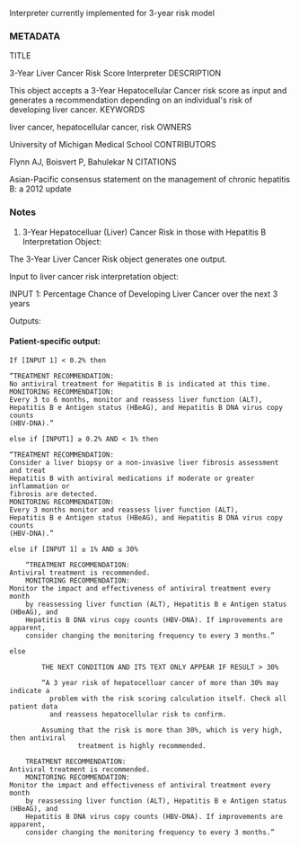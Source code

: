 Interpreter currently implemented for 3-year risk model

### METADATA 
TITLE

3-Year Liver Cancer Risk Score Interpreter 
DESCRIPTION

This object accepts a 3-Year Hepatocellular Cancer risk score as input and generates a recommendation depending on an individual's risk of developing liver cancer.
KEYWORDS

liver cancer, hepatocellular cancer, risk
OWNERS

University of Michigan Medical School
CONTRIBUTORS

Flynn AJ, Boisvert P, Bahulekar N
CITATIONS

Asian-Pacific consensus statement on the management of chronic hepatitis B: a 2012 update


### Notes

1.	3-Year Hepatocelluar (Liver) Cancer Risk in those with Hepatitis B Interpretation Object:

The 3-Year Liver Cancer Risk object generates one output.

Input to liver cancer risk interpretation object:

INPUT 1: Percentage Chance of Developing Liver Cancer over the next 3 years

Outputs:

#### Patient-specific output:  

```AsciiDoc
If [INPUT 1] < 0.2% then 

“TREATMENT RECOMMENDATION:
No antiviral treatment for Hepatitis B is indicated at this time. 
MONITORING RECOMMENDATION: 
Every 3 to 6 months, monitor and reassess liver function (ALT), 
Hepatitis B e Antigen status (HBeAG), and Hepatitis B DNA virus copy counts
(HBV-DNA).”
```
```
else if [INPUT1] ≥ 0.2% AND < 1% then

“TREATMENT RECOMMENDATION:
Consider a liver biopsy or a non-invasive liver fibrosis assessment and treat
Hepatitis B with antiviral medications if moderate or greater inflammation or
fibrosis are detected. 
MONITORING RECOMMENDATION: 
Every 3 months monitor and reassess liver function (ALT), 
Hepatitis B e Antigen status (HBeAG), and Hepatitis B DNA virus copy counts
(HBV-DNA).”

```

```
else if [INPUT 1] ≥ 1% AND ≤ 30%

	“TREATMENT RECOMMENDATION: 
Antiviral treatment is recommended.
	MONITORING RECOMMENDATION:
Monitor the impact and effectiveness of antiviral treatment every month
  	by reassessing liver function (ALT), Hepatitis B e Antigen status (HBeAG), and
 	Hepatitis B DNA virus copy counts (HBV-DNA). If improvements are apparent,
 	consider changing the monitoring frequency to every 3 months.”
```

```
else

		THE NEXT CONDITION AND ITS TEXT ONLY APPEAR IF RESULT > 30%

  		“A 3 year risk of hepatocelluar cancer of more than 30% may indicate a 
 		  problem with the risk scoring calculation itself. Check all patient data
 		  and reassess hepatocellular risk to confirm. 

 		Assuming that the risk is more than 30%, which is very high, then antiviral
 	             treatment is highly recommended.

	TREATMENT RECOMMENDATION: 
Antiviral treatment is recommended.
	MONITORING RECOMMENDATION:
Monitor the impact and effectiveness of antiviral treatment every month
  	by reassessing liver function (ALT), Hepatitis B e Antigen status (HBeAG), and
 	Hepatitis B DNA virus copy counts (HBV-DNA). If improvements are apparent,
 	consider changing the monitoring frequency to every 3 months.”

```


